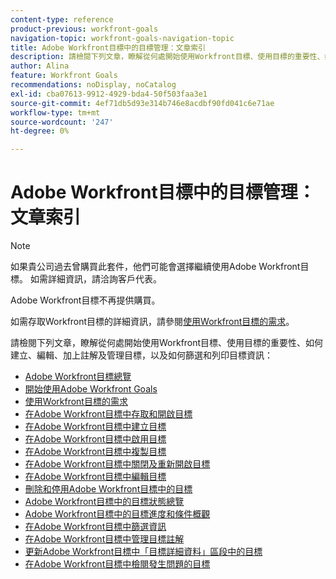 ```yaml
---
content-type: reference
product-previous: workfront-goals
navigation-topic: workfront-goals-navigation-topic
title: Adobe Workfront目標中的目標管理：文章索引
description: 請檢閱下列文章，瞭解從何處開始使用Workfront目標、使用目標的重要性、如何建立、編輯、加上註解及管理目標，以及如何篩選和列印目標資訊。
author: Alina
feature: Workfront Goals
recommendations: noDisplay, noCatalog
exl-id: cba07613-9912-4929-bda4-50f503faa3e1
source-git-commit: 4ef71db5d93e314b746e8acdbf90fd041c6e71ae
workflow-type: tm+mt
source-wordcount: '247'
ht-degree: 0%

---
```


# Adobe Workfront目標中的目標管理：文章索引

<!--Audited: 10/2025-->

>[!NOTE]
>
>如果貴公司過去曾購買此套件，他們可能會選擇繼續使用Adobe Workfront目標。 如需詳細資訊，請洽詢客戶代表。
>
>Adobe Workfront目標不再提供購買。
>
>如需存取Workfront目標的詳細資訊，請參閱[使用Workfront目標的需求](/help/quicksilver/workfront-goals/goal-management/access-needed-for-wf-goals.md)。

<!--Old:

>[!IMPORTANT]
>
>Your organization must have the following to use the functionality described in this article:
>
>* For the new plan and license structure*:
>
>   * An Ultimate plan 
>    
>* For the current plan and license structure: 
>
>   * A Pro or higher 
>   * An Adobe Workfront Goals license in addition to a Workfront license.
>
>*For information, see [Access requirements in Workfront documentation](/help/quicksilver/administration-and-setup/add-users/access-levels-and-object-permissions/access-level-requirements-in-documentation.md). 
>
>
>Contact your Workfront account manager to learn about a Workfront Goals license.
>
>For additional information about access to Workfront Goals, see [Requirements to use Workfront Goals](/help/quicksilver/workfront-goals/goal-management/access-needed-for-wf-goals.md).
-->

請檢閱下列文章，瞭解從何處開始使用Workfront目標、使用目標的重要性、如何建立、編輯、加上註解及管理目標，以及如何篩選和列印目標資訊：

* [Adobe Workfront目標總覽](../../workfront-goals/goal-management/wf-goals-overview.md)
* [開始使用Adobe Workfront Goals](../../workfront-goals/goal-management/getting-started-with-wf-goals.md)
* [使用Workfront目標的需求](../../workfront-goals/goal-management/access-needed-for-wf-goals.md)
* [在Adobe Workfront目標中存取和開啟目標](../../workfront-goals/goal-management/access-goals-in-wf-goals.md)
* [在Adobe Workfront目標中建立目標](../../workfront-goals/goal-management/create-goals.md)
* [在Adobe Workfront目標中啟用目標](../../workfront-goals/goal-management/activate-goals.md)
* [在Adobe Workfront目標中複製目標](../../workfront-goals/goal-management/copy-goals.md)
* [在Adobe Workfront目標中關閉及重新開啟目標](../../workfront-goals/goal-management/close-and-reopen-goals.md)
* [在Adobe Workfront目標中編輯目標](../../workfront-goals/goal-management/edit-goals.md)
* [刪除和停用Adobe Workfront目標中的目標](../../workfront-goals/goal-management/delete-and-deactivate-goals.md)
* [Adobe Workfront目標中的目標狀態總覽](../../workfront-goals/goal-management/goal-status-overview.md)
* [Adobe Workfront目標中的目標進度和條件概觀](../../workfront-goals/goal-management/calculate-goal-progress.md)
* [在Adobe Workfront目標中篩選資訊](../../workfront-goals/goal-management/filter-information-wf-goals.md)
* [在Adobe Workfront目標中管理目標註解](../../workfront-goals/goal-management/manage-goal-comments.md)
* [更新Adobe Workfront目標中「目標詳細資料」區段中的目標](../../workfront-goals/goal-management/update-goals-in-goal-details-panel.md)
* [在Adobe Workfront目標中檢閱發生問題的目標](../../workfront-goals/goal-management/view-in-trouble-goals.md)
